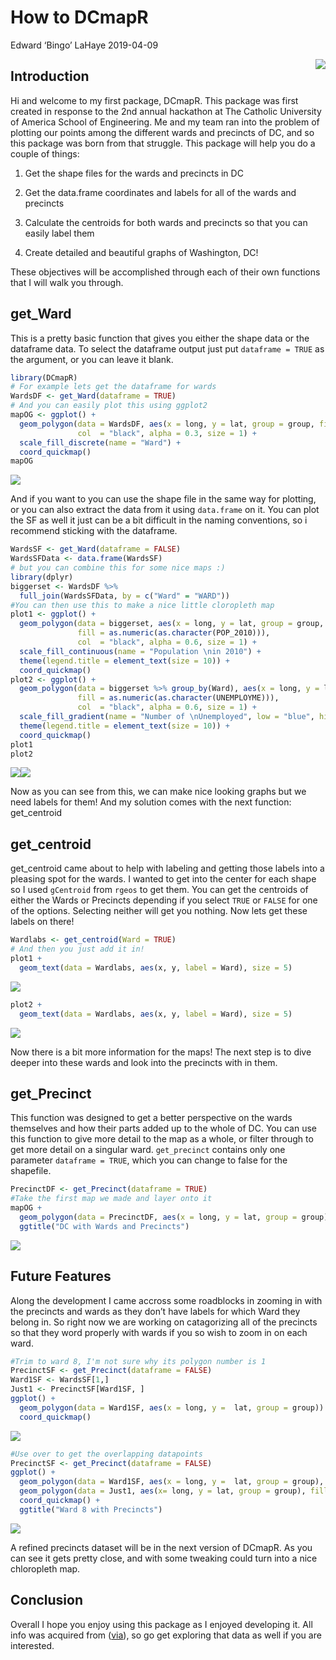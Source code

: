 How to DCmapR
================
Edward ‘Bingo’ LaHaye
2019-04-09

<img src="inst/DCmapRSMALL.png" align="right" />

## Introduction

Hi and welcome to my first package, DCmapR. This package was first
created in response to the 2nd annual hackathon at The Catholic
University of America School of Engineering. Me and my team ran into the
problem of plotting our points among the different wards and precincts
of DC, and so this package was born from that struggle. This package
will help you do a couple of things:

1.  Get the shape files for the wards and precincts in DC

2.  Get the data.frame coordinates and labels for all of the wards and
    precincts

3.  Calculate the centroids for both wards and precincts so that you can
    easily label them

4.  Create detailed and beautiful graphs of Washington, DC\!

These objectives will be accomplished through each of their own
functions that I will walk you through.

## get\_Ward

This is a pretty basic function that gives you either the shape data or
the dataframe data. To select the dataframe output just put `dataframe =
TRUE` as the argument, or you can leave it blank.

``` r
library(DCmapR)
# For example lets get the dataframe for wards
WardsDF <- get_Ward(dataframe = TRUE)
# And you can easily plot this using ggplot2
mapOG <- ggplot() +
  geom_polygon(data = WardsDF, aes(x = long, y = lat, group = group, fill = factor(Ward)),
               col  = "black", alpha = 0.3, size = 1) + 
  scale_fill_discrete(name = "Ward") + 
  coord_quickmap()
mapOG
```

![](README_files/figure-gfm/unnamed-chunk-1-1.png)<!-- -->

And if you want to you can use the shape file in the same way for
plotting, or you can also extract the data from it using `data.frame` on
it. You can plot the SF as well it just can be a bit difficult in the
naming conventions, so i recommend sticking with the dataframe.

``` r
WardsSF <- get_Ward(dataframe = FALSE)
WardsSFData <- data.frame(WardsSF)
# but you can combine this for some nice maps :)
library(dplyr)
biggerset <- WardsDF %>%
  full_join(WardsSFData, by = c("Ward" = "WARD"))
#You can then use this to make a nice little cloropleth map
plot1 <- ggplot() +
  geom_polygon(data = biggerset, aes(x = long, y = lat, group = group, 
               fill = as.numeric(as.character(POP_2010))), 
               col  = "black", alpha = 0.6, size = 1) +
  scale_fill_continuous(name = "Population \nin 2010") +
  theme(legend.title = element_text(size = 10)) + 
  coord_quickmap()
plot2 <- ggplot() +
  geom_polygon(data = biggerset %>% group_by(Ward), aes(x = long, y = lat, group = group, 
               fill = as.numeric(as.character(UNEMPLOYME))), 
               col  = "black", alpha = 0.6, size = 1) +
  scale_fill_gradient(name = "Number of \nUnemployed", low = "blue", high = "red") +
  theme(legend.title = element_text(size = 10)) +
  coord_quickmap() 
plot1
plot2
```

![](README_files/figure-gfm/unnamed-chunk-2-1.png)![](README_files/figure-gfm/unnamed-chunk-2-2.png)

Now as you can see from this, we can make nice looking graphs but we
need labels for them\! And my solution comes with the next function:
get\_centroid

## get\_centroid

get\_centroid came about to help with labeling and getting those labels
into a pleasing spot for the wards. I wanted to get into the center for
each shape so I used `gCentroid` from `rgeos` to get them. You can get
the centroids of either the Wards or Precincts depending if you select
`TRUE` or `FALSE` for one of the options. Selecting neither will get you
nothing. Now lets get these labels on there\!

``` r
Wardlabs <- get_centroid(Ward = TRUE)
# And then you just add it in!
plot1 + 
  geom_text(data = Wardlabs, aes(x, y, label = Ward), size = 5)
```

![](README_files/figure-gfm/unnamed-chunk-3-1.png)<!-- -->

``` r
plot2 + 
  geom_text(data = Wardlabs, aes(x, y, label = Ward), size = 5)
```

![](README_files/figure-gfm/unnamed-chunk-3-2.png)<!-- -->

Now there is a bit more information for the maps\! The next step is to
dive deeper into these wards and look into the precincts with in them.

## get\_Precinct

This function was designed to get a better perspective on the wards
themselves and how their parts added up to the whole of DC. You can use
this function to give more detail to the map as a whole, or filter
through to get more detail on a singular ward. `get_precinct` contains
only one parameter `dataframe = TRUE`, which you can change to false for
the shapefile.

``` r
PrecinctDF <- get_Precinct(dataframe = TRUE)
#Take the first map we made and layer onto it
mapOG + 
  geom_polygon(data = PrecinctDF, aes(x = long, y = lat, group = group), inherit.aes = FALSE, fill = NA, colour = 'black') + 
  ggtitle("DC with Wards and Precincts")
```

![](README_files/figure-gfm/unnamed-chunk-4-1.png)<!-- -->

## Future Features

Along the development I came accross some roadblocks in zooming in with
the precincts and wards as they don’t have labels for which Ward they
belong in. So right now we are working on catagorizing all of the
precincts so that they word properly with wards if you so wish to zoom
in on each ward.

``` r
#Trim to ward 8, I'm not sure why its polygon number is 1
PrecinctSF <- get_Precinct(dataframe = FALSE)
Ward1SF <- WardsSF[1,]
Just1 <- PrecinctSF[Ward1SF, ]
ggplot() + 
  geom_polygon(data = Ward1SF, aes(x = long, y =  lat, group = group)) + 
  coord_quickmap()
```

![](README_files/figure-gfm/unnamed-chunk-5-1.png)<!-- -->

``` r
#Use over to get the overlapping datapoints
PrecinctSF <- get_Precinct(dataframe = FALSE)
ggplot() + 
  geom_polygon(data = Ward1SF, aes(x = long, y =  lat, group = group), fill = "white") + 
  geom_polygon(data = Just1, aes(x= long, y = lat, group = group), fill = NA, col = "black") +
  coord_quickmap() + 
  ggtitle("Ward 8 with Precincts")
```

![](README_files/figure-gfm/unnamed-chunk-5-2.png)<!-- -->

A refined precincts dataset will be in the next version of DCmapR. As
you can see it gets pretty close, and with some tweaking could turn into
a nice chloropleth map.

## Conclusion

Overall I hope you enjoy using this package as I enjoyed developing it.
All info was acquired from ([via](http://opendata.dc.gov/)), so go get
exploring that data as well if you are interested.
